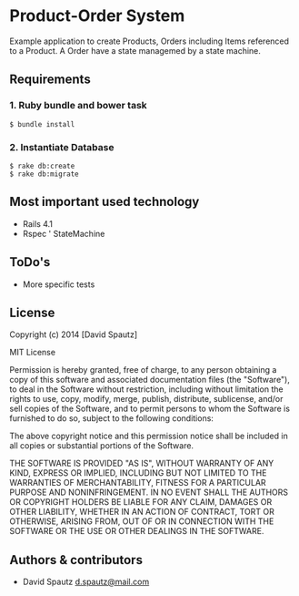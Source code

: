 # Product-Order System

Example application to create Products, Orders including Items referenced to a Product.
A Order have a state managemed by a state machine.

## Requirements

### 1. Ruby bundle and bower task

```
$ bundle install
```

### 2. Instantiate Database
```
$ rake db:create
$ rake db:migrate
```

## Most important used technology

* Rails 4.1
* Rspec
' StateMachine

## ToDo's

* More specific tests

## License
Copyright (c) 2014 [David Spautz]

MIT License

Permission is hereby granted, free of charge, to any person obtaining
a copy of this software and associated documentation files (the
"Software"), to deal in the Software without restriction, including
without limitation the rights to use, copy, modify, merge, publish,
distribute, sublicense, and/or sell copies of the Software, and to
permit persons to whom the Software is furnished to do so, subject to
the following conditions:

The above copyright notice and this permission notice shall be
included in all copies or substantial portions of the Software.

THE SOFTWARE IS PROVIDED "AS IS", WITHOUT WARRANTY OF ANY KIND,
EXPRESS OR IMPLIED, INCLUDING BUT NOT LIMITED TO THE WARRANTIES OF
MERCHANTABILITY, FITNESS FOR A PARTICULAR PURPOSE AND
NONINFRINGEMENT. IN NO EVENT SHALL THE AUTHORS OR COPYRIGHT HOLDERS BE
LIABLE FOR ANY CLAIM, DAMAGES OR OTHER LIABILITY, WHETHER IN AN ACTION
OF CONTRACT, TORT OR OTHERWISE, ARISING FROM, OUT OF OR IN CONNECTION
WITH THE SOFTWARE OR THE USE OR OTHER DEALINGS IN THE SOFTWARE.


## Authors & contributors

* David Spautz <d.spautz@mail.com>